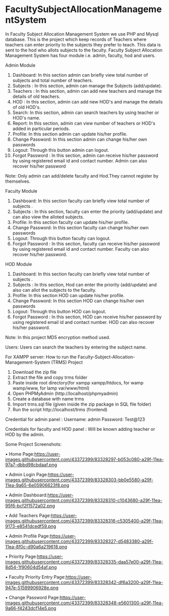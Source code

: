 # FacultySubjectAllocationManagementSystem
 In Faculty Subject Allocation Management System we use PHP and Mysql database. 
 This is the project which keep records of Teachers where teachers can enter priority to the subjects they prefer to teach. This data is sent to the hod who allots subjects to the faculty. 
 Faculty Subject Allocation Management System has four module i.e. admin, faculty, hod and users.

Admin Module
1.	Dashboard: In this section admin can briefly view total number of subjects and total number of teachers.
2.	Subjects : In this section, admin can manage the Subjects (add/update).
3.	Teachers : In this section, admin can add new teachers and manage the details of old teachers.
4.	HOD : In this section, admin can add new HOD's and manage the details of old HOD's.
5.	Search: In this section, admin can search teachers by using teacher or HOD's name.
6.	Report: In this section, admin can view number of teachers or HOD's added  in particular periods.
7.	Profile: In this section admin can update his/her profile.
8.	Change Password: In this section admin can change his/her  own passwords
9.	Logout: Through this button admin can logout.
10.	Forgot Password : In this section, admin can receive his/her password by using registered email id and contact number.
Admin can also recover his/her password

Note: Only admin can add/delete faculty and Hod.They cannot register by themselves. 

Faculty Module
1.	Dashboard: In this section faculty can briefly view total number of subjects .
2.	Subjects : In this section, faculty can enter the priority (add/update) and can also view the alloted subjects.
3.	Profile: In this section faculty can update his/her profile.
4.	Change Password: In this section faculty can change his/her  own passwords
5.	Logout: Through this button faculty can logout.
6.	Forgot Password : In this section, faculty can receive his/her password by using registered email id and contact number.
Faculty can also recover his/her password.

HOD Module
1.	Dashboard: In this section faculty can briefly view total number of subjects .
2.	Subjects : In this section, Hod can enter the priority (add/update) and also can allot the subjects to the faculty.
4.	Profile: In this section HOD can update his/her profile.
5.	Change Password: In this section HOD can change his/her  own passwords
6.	Logout: Through this button HOD can logout.
7.	Forgot Password : In this section, HOD can receive his/her password by using registered email id and contact number.
HOD can also recover his/her password.

Note:  In this project MD5 encryption method used.

Users:
Users can search the teachers by entering the subject name.

For XAMPP server:
How to run the Faculty-Subject-Allocation-Management-System (TRMS) Project
1. Download the zip file
2. Extract the file and copy trms folder
3. Paste inside root directory(for xampp xampp/htdocs, for wamp wamp/www, for lamp var/www/html)
4. Open PHPMyAdmin (http://localhost/phpmyadmin)
5. Create a database with name trms
6. Import trms.sql file (given inside the zip package in SQL file folder)
7. Run the script http://localhost/trms (frontend)

Credential for admin panel :
Username: admin
Password: Test@123

Credentials for faculty and HOD panel : Will be known adding teacher or HOD by the admin.

Some Project Screenshots:

•	Home Page:https://user-images.githubusercontent.com/43372399/83328297-b053c080-a29f-11ea-97a7-dbbd98cbdaaf.png

•	Admin Login Page:https://user-images.githubusercontent.com/43372399/83328303-bb0e5580-a29f-11ea-9a65-6e05906623f8.png

•	Admin Dashboard:https://user-images.githubusercontent.com/43372399/83328310-c1043680-a29f-11ea-95f6-bcf2f1572a02.png

•	Add Teachers Page:https://user-images.githubusercontent.com/43372399/83328316-c5305400-a29f-11ea-9173-e8541dcedf59.png

•	Admin Profile Page:https://user-images.githubusercontent.com/43372399/83328327-d5483380-a29f-11ea-8f0c-d90a6a219618.png

•	Priority Page:https://user-images.githubusercontent.com/43372399/83328335-daa57e00-a29f-11ea-8d54-1f90604d54af.png

•	Faculty Priority Entry Page:https://user-images.githubusercontent.com/43372399/83328342-df6a3200-a29f-11ea-947e-51599906928e.png

•	Change Password Page:https://user-images.githubusercontent.com/43372399/83328348-e5601300-a29f-11ea-9a66-f4243dcf14e5.png


